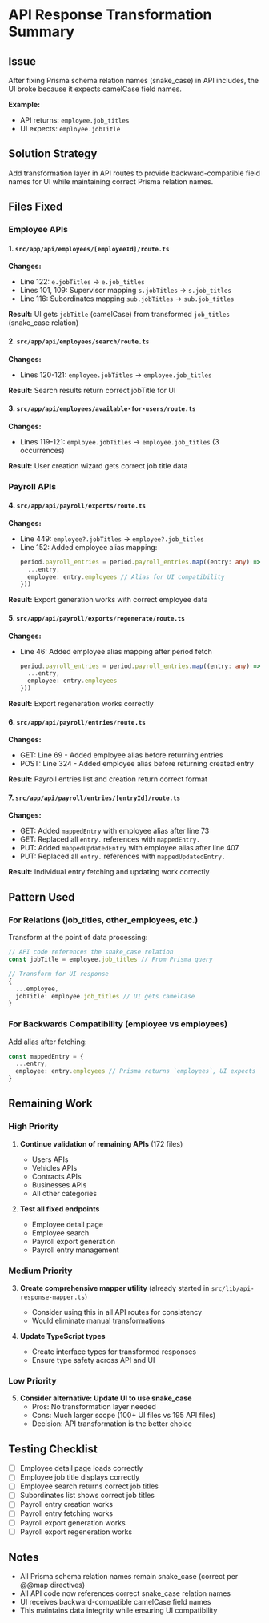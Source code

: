 # API Response Transformation Summary

## Issue
After fixing Prisma schema relation names (snake_case) in API includes, the UI broke because it expects camelCase field names.

**Example:**
- API returns: `employee.job_titles` 
- UI expects: `employee.jobTitle`

## Solution Strategy
Add transformation layer in API routes to provide backward-compatible field names for UI while maintaining correct Prisma relation names.

## Files Fixed

### Employee APIs

#### 1. `src/app/api/employees/[employeeId]/route.ts`
**Changes:**
- Line 122: `e.jobTitles` → `e.job_titles`
- Lines 101, 109: Supervisor mapping `s.jobTitles` → `s.job_titles`
- Line 116: Subordinates mapping `sub.jobTitles` → `sub.job_titles`

**Result:** UI gets `jobTitle` (camelCase) from transformed `job_titles` (snake_case relation)

#### 2. `src/app/api/employees/search/route.ts`
**Changes:**
- Lines 120-121: `employee.jobTitles` → `employee.job_titles`

**Result:** Search results return correct jobTitle for UI

#### 3. `src/app/api/employees/available-for-users/route.ts`
**Changes:**
- Lines 119-121: `employee.jobTitles` → `employee.job_titles` (3 occurrences)

**Result:** User creation wizard gets correct job title data

### Payroll APIs

#### 4. `src/app/api/payroll/exports/route.ts`
**Changes:**
- Line 449: `employee?.jobTitles` → `employee?.job_titles`
- Line 152: Added employee alias mapping:
  ```typescript
  period.payroll_entries = period.payroll_entries.map((entry: any) => ({
    ...entry,
    employee: entry.employees // Alias for UI compatibility
  }))
  ```

**Result:** Export generation works with correct employee data

#### 5. `src/app/api/payroll/exports/regenerate/route.ts`
**Changes:**
- Line 46: Added employee alias mapping after period fetch
  ```typescript
  period.payroll_entries = period.payroll_entries.map((entry: any) => ({
    ...entry,
    employee: entry.employees
  }))
  ```

**Result:** Export regeneration works correctly

#### 6. `src/app/api/payroll/entries/route.ts`
**Changes:**
- GET: Line 69 - Added employee alias before returning entries
- POST: Line 324 - Added employee alias before returning created entry

**Result:** Payroll entries list and creation return correct format

#### 7. `src/app/api/payroll/entries/[entryId]/route.ts`
**Changes:**
- GET: Added `mappedEntry` with employee alias after line 73
- GET: Replaced all `entry.` references with `mappedEntry.`
- PUT: Added `mappedUpdatedEntry` with employee alias after line 407
- PUT: Replaced all `entry.` references with `mappedUpdatedEntry.`

**Result:** Individual entry fetching and updating work correctly

## Pattern Used

### For Relations (job_titles, other_employees, etc.)
Transform at the point of data processing:
```typescript
// API code references the snake_case relation
const jobTitle = employee.job_titles // From Prisma query

// Transform for UI response
{
  ...employee,
  jobTitle: employee.job_titles // UI gets camelCase
}
```

### For Backwards Compatibility (employee vs employees)
Add alias after fetching:
```typescript
const mappedEntry = {
  ...entry,
  employee: entry.employees // Prisma returns `employees`, UI expects `employee`
}
```

## Remaining Work

### High Priority
1. **Continue validation of remaining APIs** (172 files)
   - Users APIs
   - Vehicles APIs
   - Contracts APIs
   - Businesses APIs
   - All other categories

2. **Test all fixed endpoints**
   - Employee detail page
   - Employee search
   - Payroll export generation
   - Payroll entry management

### Medium Priority
3. **Create comprehensive mapper utility** (already started in `src/lib/api-response-mapper.ts`)
   - Consider using this in all API routes for consistency
   - Would eliminate manual transformations

4. **Update TypeScript types**
   - Create interface types for transformed responses
   - Ensure type safety across API and UI

### Low Priority
5. **Consider alternative: Update UI to use snake_case**
   - Pros: No transformation layer needed
   - Cons: Much larger scope (100+ UI files vs 195 API files)
   - Decision: API transformation is the better choice

## Testing Checklist

- [ ] Employee detail page loads correctly
- [ ] Employee job title displays correctly
- [ ] Employee search returns correct job titles
- [ ] Subordinates list shows correct job titles
- [ ] Payroll entry creation works
- [ ] Payroll entry fetching works  
- [ ] Payroll export generation works
- [ ] Payroll export regeneration works

## Notes

- All Prisma schema relation names remain snake_case (correct per @@map directives)
- All API code now references correct snake_case relation names
- UI receives backward-compatible camelCase field names
- This maintains data integrity while ensuring UI compatibility
